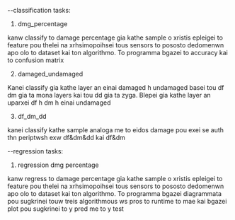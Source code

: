 --classification tasks:

1) dmg_percentage

kanw classify to damage percentage gia kathe sample
o xristis epleigei to feature pou thelei na xrhsimopoihsei tous sensors to pososto dedomenwn apo olo to dataset kai ton algorithmo.
To programma bgazei to accuracy kai to confusion matrix

2) damaged_undamaged

Kanei classify gia kathe layer an einai damaged h undamaged basei tou df dm gia ta mona layers kai tou dd gia ta zyga. Blepei gia kathe layer an uparxei df h dm h einai undamaged

3) df_dm_dd

kanei classify kathe sample analoga me to eidos damage pou exei se auth thn periptwsh exw df&dm&dd kai df&dm 

--regression tasks:

1) regression dmg percentage

kanw regress to damage percentage gia kathe sample
o xristis epleigei to feature pou thelei na xrhsimopoihsei tous sensors to pososto dedomenwn apo olo to dataset kai ton algorithmo.
To programma bgazei diagrammata pou sugkrinei touw treis algorithmous ws pros to runtime to mae kai bgazei plot pou sugkrinei to y pred me to y test

